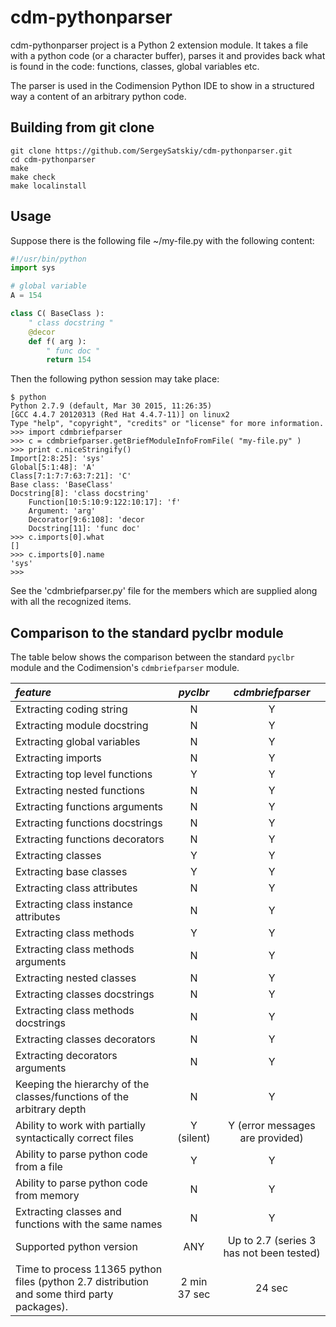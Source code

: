 # cdm-pythonparser
cdm-pythonparser project is a Python 2 extension module.
It takes a file with a python code (or a character buffer), parses it and
provides back what is found in the code: functions, classes, global variables etc.

The parser is used in the Codimension Python IDE to show in a structured way a
content of an arbitrary python code.

## Building from git clone

```shell
git clone https://github.com/SergeySatskiy/cdm-pythonparser.git
cd cdm-pythonparser
make
make check
make localinstall
```


## Usage

Suppose there is the following file ~/my-file.py with the following content:

```python
#!/usr/bin/python
import sys

# global variable
A = 154

class C( BaseClass ):
    " class docstring "
    @decor
    def f( arg ):
        " func doc "
        return 154
```

Then the following python session may take place:

```shell
$ python
Python 2.7.9 (default, Mar 30 2015, 11:26:35)
[GCC 4.4.7 20120313 (Red Hat 4.4.7-11)] on linux2
Type "help", "copyright", "credits" or "license" for more information.
>>> import cdmbriefparser
>>> c = cdmbriefparser.getBriefModuleInfoFromFile( "my-file.py" )
>>> print c.niceStringify()
Import[2:8:25]: 'sys'
Global[5:1:48]: 'A'
Class[7:1:7:7:63:7:21]: 'C'
Base class: 'BaseClass'
Docstring[8]: 'class docstring'
    Function[10:5:10:9:122:10:17]: 'f'
    Argument: 'arg'
    Decorator[9:6:108]: 'decor
    Docstring[11]: 'func doc'
>>> c.imports[0].what
[]
>>> c.imports[0].name
'sys'
>>>
```

See the 'cdmbriefparser.py' file for the members which are supplied along with
all the recognized items.


## Comparison to the standard pyclbr module

The table below shows the comparison between the standard `pyclbr` module and
the Codimension's `cdmbriefparser` module.

| *feature* | *pyclbr* | *cdmbriefparser* |
|:----------|:--------:|:----------------:|
| Extracting coding string | N | Y |
| Extracting module docstring | N | Y |
| Extracting global variables | N | Y |
| Extracting imports | N | Y |
| Extracting top level functions | Y | Y |
| Extracting nested functions | N | Y |
| Extracting functions arguments | N | Y |
| Extracting functions docstrings | N | Y |
| Extracting functions decorators | N | Y |
| Extracting classes | Y | Y |
| Extracting base classes | Y | Y |
| Extracting class attributes | N | Y |
| Extracting class instance attributes | N | Y |
| Extracting class methods | Y | Y |
| Extracting class methods arguments | N | Y |
| Extracting nested classes | N | Y |
| Extracting classes docstrings | N | Y |
| Extracting class methods docstrings | N | Y |
| Extracting classes decorators | N | Y |
| Extracting decorators arguments | N | Y |
| Keeping the hierarchy of the classes/functions of the arbitrary depth | N | Y |
| Ability to work with partially syntactically correct files | Y (silent) | Y (error messages are provided) |
| Ability to parse python code from a file | Y | Y |
| Ability to parse python code from memory | N | Y |
| Extracting classes and functions with the same names | N | Y |
| Supported python version | ANY | Up to 2.7 (series 3 has not been tested) |
| Time to process 11365 python files (python 2.7 distribution and some third party packages). | 2 min 37 sec | 24 sec |

